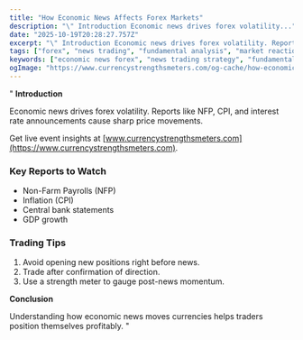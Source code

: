 ```yaml
---
title: "How Economic News Affects Forex Markets"
description: "\" Introduction Economic news drives forex volatility..."
date: "2025-10-19T20:28:27.757Z"
excerpt: "\" Introduction Economic news drives forex volatility. Reports like NFP, CPI, and interest rate announcements cause sharp price movements. Get live event insights at [www.currencystrengthsmeters.com](https://www.currencystrengthsmeters.com). Key Reports to Watch - Non-Farm Payrolls (NFP) - Inflation (CPI) - Central bank statements - GDP growth Trading Tips 1. Avoid opening new positions..."
tags: ["forex", "news trading", "fundamental analysis", "market reaction"]
keywords: ["economic news forex", "news trading strategy", "fundamental events", "market volatility", "forex reaction"]
ogImage: "https://www.currencystrengthsmeters.com/og-cache/how-economic-news-affects-forex-markets.jpg"
---
```

"
**Introduction**

Economic news drives forex volatility. Reports like NFP, CPI, and interest rate announcements cause sharp price movements.

Get live event insights at [www.currencystrengthsmeters.com](https://www.currencystrengthsmeters.com).

### Key Reports to Watch

- Non-Farm Payrolls (NFP)  
- Inflation (CPI)  
- Central bank statements  
- GDP growth  

### Trading Tips

1. Avoid opening new positions right before news.  
2. Trade after confirmation of direction.  
3. Use a strength meter to gauge post-news momentum.  

**Conclusion**

Understanding how economic news moves currencies helps traders position themselves profitably.
"
